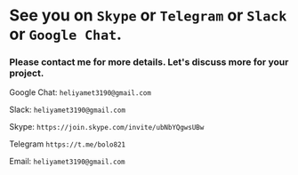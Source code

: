 # See you on `Skype` or `Telegram` or `Slack` or `Google Chat`.

### Please contact me for more details. Let's discuss more for your project.


Google Chat: `heliyamet3190@gmail.com`

Slack: `heliyamet3190@gmail.com`

Skype: `https://join.skype.com/invite/ubNbYQgwsUBw`

Telegram `https://t.me/bolo821`

Email: `heliyamet3190@gmail.com`
